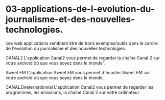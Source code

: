 # 03-applications-de-l-evolution-du-journalisme-et-des-nouvelles-technologies.


ces web applications semblent être de bons exemples/outils dans le cardre de l'évolution du journalisme et des nouvelles technologies.        

CANAL2 L'application Canal2 vous permet de regarder la chaîne Canal 2 sur votre android où que vous soyez dans le monde".  

Sweet FM L'application Sweet FM vous permet d'écouter Sweet FM sur votre android où que vous soyez dans le monde.  


CANAL2ineternationnal L'application Canal2 vous permet de regarder les programmes, les emissions, la chaîne Canal 2 sur votre ordinateur.
